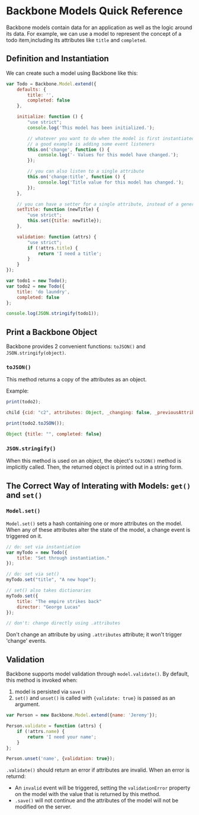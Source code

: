 # Backbone Models Quick Reference

Backbone models contain data for an application as well as the logic around its data. For example, we can use a model to represent the concept of a todo item,including its attributes like `title` and `completed`.

## Definition and Instantiation

We can create such a model using Backbone like this:

```javascript
var Todo = Backbone.Model.extend({
    defaults: {
        title: '',
        completed: false
    },

    initialize: function () {
        "use strict";
        console.log('This model has been initialized.');

        // whatever you want to do when the model is first instantiated
        // a good example is adding some event listeners
        this.on('change', function () {
            console.log('- Values for this model have changed.');
        });

        // you can also listen to a single attribute
        this.on('change:title', function () {
            console.log('Title value for this model has changed.');
        });
    },

    // you can have a setter for a single attribute, instead of a generic set()
    setTitle: function (newTitle) {
        "use strict";
        this.set({title: newTitle});
    },

    validation: function (attrs) {
        "use strict";
        if (!attrs.title) {
            return 'I need a title';
        }
    }
});

var todo1 = new Todo();
var todo2 = new Todo({
    title: 'do laundry',
    completed: false
};

console.log(JSON.stringify(todo1));
```

## Print a Backbone Object

Backbone provides 2 convenient functions: `toJSON()` and `JSON.stringify(object)`.

### `toJSON()`

This method returns a copy of the attributes as an object.

Example:

```javascript
print(todo2);

child {cid: "c2", attributes: Object, _changing: false, _previousAttributes: Object, changed: Object…}

print(todo2.toJSON());

Object {title: "", completed: false}
```

### `JSON.stringify()`

When this method is used on an object, the object's `toJSON()` method is implicitly called. Then, the returned object is printed out in a string form.

## The Correct Way of Interating with Models: `get()` and `set()`

### `Model.set()`

`Model.set()` sets a hash containing one or more attributes on the model. When any of these attributes alter the state of the model, a change event is triggered on it.

```javascript
// do: set via instantiation
var myTodo = new Todo({
    title: "Set through instantiation."
});

// do: set via set()
myTodo.set("title", "A new hope");

// set() also takes dictionaries
myTodo.set({
    title: "The empire strikes back"
    director: "George Lucas"
});

// don't: change directly using .attributes
```

Don't change an attribute by using `.attributes` attribute; it won't trigger 'change' events.

## Validation

Backbone supports model validation through `model.validate()`. By default, this method is invoked when:

1. model is persisted via `save()`
1. `set()` and `unset()` is called with `{validate: true}` is passed as an argument.

```javascript
var Person = new Backbone.Model.extend({name: 'Jeremy'});

Person.validate = function (attrs) {
    if (!attrs.name) {
        return 'I need your name';
    }
};

Person.unset('name', {validation: true});
```

`.validate()` should return an error if attributes are invalid. When an error is returnd:

* An `invalid` event will be triggered, setting the `validationError` property on the model with the value that is returned by this method.
* `.save()` will not continue and the attributes of the model will not be modified on the server.



